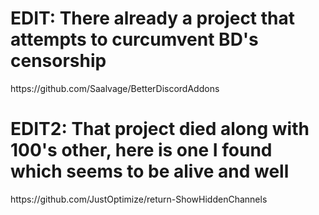 <h1> EDIT: There already a project that attempts to curcumvent BD's censorship </h1>
https://github.com/Saalvage/BetterDiscordAddons
<h1> EDIT2: That project died along with 100's other, here is one I found which seems to be alive and well </h1>
https://github.com/JustOptimize/return-ShowHiddenChannels
